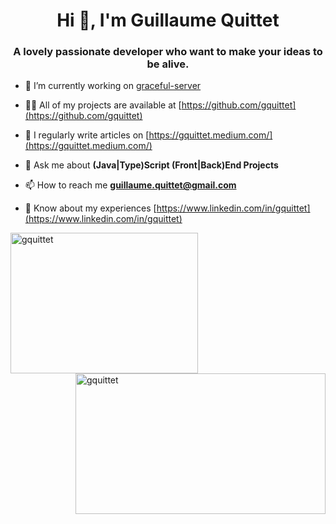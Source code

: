 <h1 align="center">Hi 👋, I'm Guillaume Quittet</h1>
<h3 align="center">A lovely passionate developer who want to make your ideas to be alive.</h3>

- 🔭 I’m currently working on [graceful-server](https://github.com/gquittet/graceful-server)

- 👨‍💻 All of my projects are available at [https://github.com/gquittet](https://github.com/gquittet)

- 📝 I regularly write articles on [https://gquittet.medium.com/](https://gquittet.medium.com/)

- 💬 Ask me about **(Java|Type)Script (Front|Back)End Projects**

- 📫 How to reach me **guillaume.quittet@gmail.com**

- 📄 Know about my experiences [https://www.linkedin.com/in/gquittet](https://www.linkedin.com/in/gquittet)


<img align="left" width="300px" height="225px" src="https://github-readme-stats.vercel.app/api/top-langs?username=gquittet&show_icons=true&locale=en&layout=compact" alt="gquittet" />
<img align="right" width="400px" height="225px" src="https://github-readme-stats.vercel.app/api?username=gquittet&show_icons=true&locale=en" alt="gquittet" />
